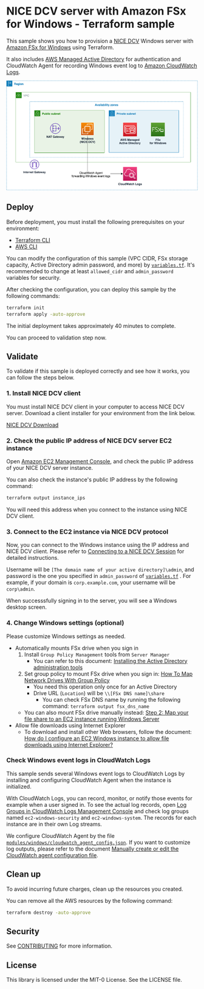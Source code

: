 # NICE DCV server with Amazon FSx for Windows - Terraform sample
This sample shows you how to provision a [NICE DCV](https://aws.amazon.com/hpc/dcv/) Windows server with [Amazon FSx for Windows](https://aws.amazon.com/fsx/windows/) using Terraform.

It also includes [AWS Managed Active Directory](https://docs.aws.amazon.com/directoryservice/latest/admin-guide/directory_microsoft_ad.html) for authentication and CloudWatch Agent for recording Windows event log to [Amazon CloudWatch Logs](https://docs.aws.amazon.com/AmazonCloudWatch/latest/logs/WhatIsCloudWatchLogs.html).

![architecture](img/architecture.png)

## Deploy
Before deployment, you must install the following prerequisites on your environment:

* [Terraform CLI](https://www.terraform.io/downloads.html)
* [AWS CLI](https://aws.amazon.com/cli/)

You can modify the configuration of this sample (VPC CIDR, FSx storage capacity, Active Directory admin password, and more) by [`variables.tf`](variables.tf).
It's recommended to change at least `allowed_cidr` and `admin_password` variables for security.

After checking the configuration, you can deploy this sample by the following commands:

```sh
terraform init
terraform apply -auto-approve
```

The initial deployment takes approximately 40 minutes to complete.

You can proceed to validation step now.

## Validate
To validate if this sample is deployed correctly and see how it works, you can follow the steps below.

### 1. Install NICE DCV client
You must install NICE DCV client in your computer to access NICE DCV server. Download a client installer for your environment from the link below.

[NICE DCV Download](https://www.nice-dcv.com/)

### 2. Check the public IP address of NICE DCV server EC2 instance
Open [Amazon EC2 Management Console](https://console.aws.amazon.com/ec2/v2/home), and check the public IP address of your NICE DCV server instance.

You can also check the instance's public IP address by the following command:

```sh
terraform output instance_ips
```

You will need this address when you connect to the instance using NICE DCV client.

### 3. Connect to the EC2 instance via NICE DCV protocol
Now, you can connect to the Windows instance using the IP address and NICE DCV client.
Please refer to [Connecting to a NICE DCV Session](https://docs.aws.amazon.com/dcv/latest/userguide/using-connecting.html) for detailed instructions.

Username will be `[The domain name of your active directory]\admin`, and password is the one you specified in `admin_password` of  [`variables.tf`](variables.tf) .
For example, if your domain is `corp.example.com`, your username will be `corp\admin`.

When successsfully signing in to the server, you will see a Windows desktop screen.

### 4. Change Windows settings (optional)
Please customize Windows settings as needed.

* Automatically mounts FSx drive when you sign in
    1. Install `Group Policy Management` tools from `Server Manager`
        * You can refer to this document: [Installing the Active Directory administration tools](https://docs.aws.amazon.com/directoryservice/latest/admin-guide/ms_ad_install_ad_tools.html) 
    2. Set group policy to mount FSx drive when you sign in: [How To Map Network Drives With Group Policy](https://activedirectorypro.com/map-network-drives-with-group-policy/)
        * You need this operation only once for an Active Directory
        * Drive URL (`Location`) will be `\\[FSx DNS name]\share`
            * You can check FSx DNS name by running the following command: `terraform output fsx_dns_name`
    * You can also mount FSx drive manually instead: [Step 2: Map your file share to an EC2 instance running Windows Server](https://docs.aws.amazon.com/fsx/latest/WindowsGuide/getting-started-step2.html)
* Allow file downloads using Internet Explorer
    * To download and install other Web browsers, follow the document: [How do I configure an EC2 Windows instance to allow file downloads using Internet Explorer?](https://aws.amazon.com/premiumsupport/knowledge-center/ec2-windows-file-download-ie/)

### Check Windows event logs in CloudWatch Logs
This sample sends several Windows event logs to CloudWatch Logs by installing and configuring CloudWatch Agent when the instance is initialized.

With CloudWatch Logs, you can record, monitor, or notify those events for example when a user signed in.
To see the actual log records, open [Log Groups in CloudWatch Logs Management Console](https://console.aws.amazon.com/cloudwatch/home#logsV2:log-groups) and check log groups named `ec2-windows-security` and `ec2-windows-system`.
The records for each instance are in their own Log streams.

We configure CloudWatch Agent by the file [`modules/windows/cloudwatch_agent_config.json`](modules/windows/cloudwatch_agent_config.json).
If you want to customize log outputs, please refer to the document [Manually create or edit the CloudWatch agent configuration file](https://docs.aws.amazon.com/AmazonCloudWatch/latest/monitoring/CloudWatch-Agent-Configuration-File-Details.html).

## Clean up
To avoid incurring future charges, clean up the resources you created.

You can remove all the AWS resources by the following command:

```sh
terraform destroy -auto-approve
```

## Security

See [CONTRIBUTING](CONTRIBUTING.md#security-issue-notifications) for more information.

## License

This library is licensed under the MIT-0 License. See the LICENSE file.

